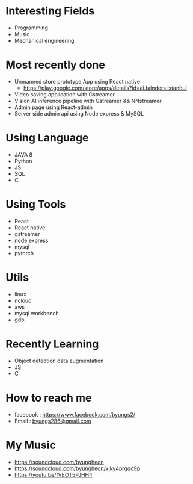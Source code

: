 # Interesting Fields 
- Programming
- Music
- Mechanical engineering

# Most recently done
- Unmanned store prototype App using React native
  - https://play.google.com/store/apps/details?id=ai.fainders.istanbul
- Video saving application with Gstreamer
- Vision AI inference pipeline with Gstreamer && NNstreamer
- Admin page using React-admin
- Server side admin api using Node express & MySQL

# Using Language
- JAVA 8
- Python
- JS
- SQL
- C

# Using Tools
- React
- React native
- gstreamer
- node express
- mysql
- pytorch

# Utils
- linux
- ncloud
- aws
- mysql workbench
- gdb

# Recently Learning
- Object detection data augmentation
- JS
- C

# How to reach me
- facebook : https://www.facebook.com/byungs2/
- Email : byungs286@gmail.com

# My Music
- https://soundcloud.com/byungheon
- https://soundcloud.com/byungheon/xjky4prgqc9p
- https://youtu.be/fVEOT5PJHH4


